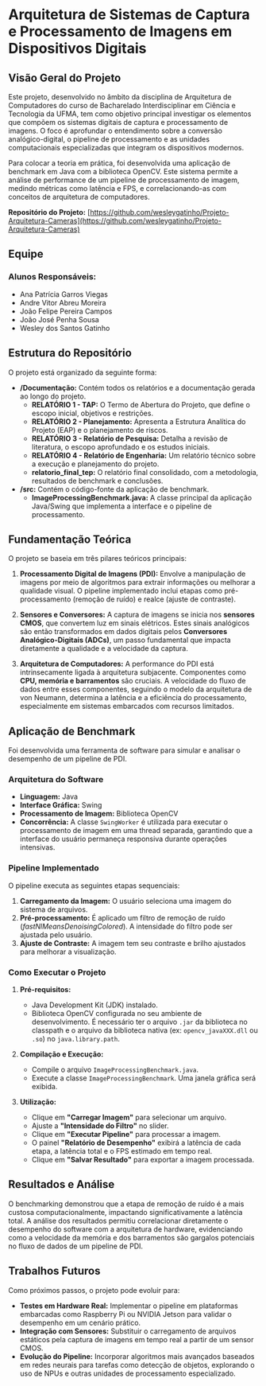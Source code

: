 # **Arquitetura de Sistemas de Captura e Processamento de Imagens em Dispositivos Digitais**

## **Visão Geral do Projeto** 

Este projeto, desenvolvido no âmbito da disciplina de Arquitetura de Computadores do curso de Bacharelado Interdisciplinar em Ciência e Tecnologia da UFMA, tem como objetivo principal investigar os elementos que compõem os sistemas digitais de captura e processamento de imagens. O foco é aprofundar o entendimento sobre a conversão analógico-digital, o pipeline de processamento e as unidades computacionais especializadas que integram os dispositivos modernos.

Para colocar a teoria em prática, foi desenvolvida uma aplicação de benchmark em Java com a biblioteca OpenCV. Este sistema permite a análise de performance de um pipeline de processamento de imagem, medindo métricas como latência e FPS, e correlacionando-as com conceitos de arquitetura de computadores.

**Repositório do Projeto:** [https://github.com/wesleygatinho/Projeto-Arquitetura-Cameras](https://github.com/wesleygatinho/Projeto-Arquitetura-Cameras)

## **Equipe**

### **Alunos Responsáveis:**
* Ana Patrícia Garros Viegas
* Andre Vitor Abreu Moreira
* João Felipe Pereira Campos
* João José Penha Sousa
* Wesley dos Santos Gatinho


## **Estrutura do Repositório**

O projeto está organizado da seguinte forma:

* **/Documentação:** Contém todos os relatórios e a documentação gerada ao longo do projeto.
    * **RELATÓRIO 1 - TAP:** O Termo de Abertura do Projeto, que define o escopo inicial, objetivos e restrições.
    * **RELATÓRIO 2 - Planejamento:** Apresenta a Estrutura Analítica do Projeto (EAP) e o planejamento de riscos.
    * **RELATÓRIO 3 - Relatório de Pesquisa:** Detalha a revisão de literatura, o escopo aprofundado e os estudos iniciais.
    * **RELATÓRIO 4 - Relatório de Engenharia:** Um relatório técnico sobre a execução e planejamento do projeto.
    * **relatorio\_final\_tep:** O relatório final consolidado, com a metodologia, resultados de benchmark e conclusões.
* **/src:** Contém o código-fonte da aplicação de benchmark.
    * **ImageProcessingBenchmark.java:** A classe principal da aplicação Java/Swing que implementa a interface e o pipeline de processamento.

## **Fundamentação Teórica**

O projeto se baseia em três pilares teóricos principais:

1.  **Processamento Digital de Imagens (PDI):** Envolve a manipulação de imagens por meio de algoritmos para extrair informações ou melhorar a qualidade visual. O pipeline implementado inclui etapas como pré-processamento (remoção de ruído) e realce (ajuste de contraste).

2.  **Sensores e Conversores:** A captura de imagens se inicia nos **sensores CMOS**, que convertem luz em sinais elétricos. Estes sinais analógicos são então transformados em dados digitais pelos **Conversores Analógico-Digitais (ADCs)**, um passo fundamental que impacta diretamente a qualidade e a velocidade da captura.

3.  **Arquitetura de Computadores:** A performance do PDI está intrinsecamente ligada à arquitetura subjacente. Componentes como **CPU, memória e barramentos** são cruciais. A velocidade do fluxo de dados entre esses componentes, seguindo o modelo da arquitetura de von Neumann, determina a latência e a eficiência do processamento, especialmente em sistemas embarcados com recursos limitados.

## **Aplicação de Benchmark**

Foi desenvolvida uma ferramenta de software para simular e analisar o desempenho de um pipeline de PDI.

### **Arquitetura do Software**
* **Linguagem:** Java
* **Interface Gráfica:** Swing
* **Processamento de Imagem:** Biblioteca OpenCV
* **Concorrência:** A classe `SwingWorker` é utilizada para executar o processamento de imagem em uma thread separada, garantindo que a interface do usuário permaneça responsiva durante operações intensivas.

### **Pipeline Implementado**
O pipeline executa as seguintes etapas sequenciais:
1.  **Carregamento da Imagem:** O usuário seleciona uma imagem do sistema de arquivos.
2.  **Pré-processamento:** É aplicado um filtro de remoção de ruído (*fastNlMeansDenoisingColored*). A intensidade do filtro pode ser ajustada pelo usuário.
3.  **Ajuste de Contraste:** A imagem tem seu contraste e brilho ajustados para melhorar a visualização.

### **Como Executar o Projeto**

1.  **Pré-requisitos:**
    * Java Development Kit (JDK) instalado.
    * Biblioteca OpenCV configurada no seu ambiente de desenvolvimento. É necessário ter o arquivo `.jar` da biblioteca no classpath e o arquivo da biblioteca nativa (ex: `opencv_javaXXX.dll` ou `.so`) no `java.library.path`.

2.  **Compilação e Execução:**
    * Compile o arquivo `ImageProcessingBenchmark.java`.
    * Execute a classe `ImageProcessingBenchmark`. Uma janela gráfica será exibida.

3.  **Utilização:**
    * Clique em **"Carregar Imagem"** para selecionar um arquivo.
    * Ajuste a **"Intensidade do Filtro"** no slider.
    * Clique em **"Executar Pipeline"** para processar a imagem.
    * O painel **"Relatório de Desempenho"** exibirá a latência de cada etapa, a latência total e o FPS estimado em tempo real.
    * Clique em **"Salvar Resultado"** para exportar a imagem processada.

## **Resultados e Análise**

O benchmarking demonstrou que a etapa de remoção de ruído é a mais custosa computacionalmente, impactando significativamente a latência total. A análise dos resultados permitiu correlacionar diretamente o desempenho do software com a arquitetura de hardware, evidenciando como a velocidade da memória e dos barramentos são gargalos potenciais no fluxo de dados de um pipeline de PDI.

## **Trabalhos Futuros**

Como próximos passos, o projeto pode evoluir para:
* **Testes em Hardware Real:** Implementar o pipeline em plataformas embarcadas como Raspberry Pi ou NVIDIA Jetson para validar o desempenho em um cenário prático.
* **Integração com Sensores:** Substituir o carregamento de arquivos estáticos pela captura de imagens em tempo real a partir de um sensor CMOS.
* **Evolução do Pipeline:** Incorporar algoritmos mais avançados baseados em redes neurais para tarefas como detecção de objetos, explorando o uso de NPUs e outras unidades de processamento especializado.
